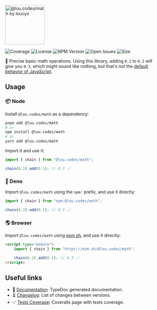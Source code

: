 <img id="logo" alt="@lou.codes/math by loucyx" src="https://lou.codes/logos/lou_codes_math.svg" height="128" />

![Coverage][coverage-badge] ![License][license-badge]
![NPM Version][npm-version-badge] ![Open Issues][open-issues-badge]
![Size][size-badge]

🧮 Precise basic math operations. Using this library, adding `0.1` to `0.2` will
give you `0.3`, which might sound like nothing, but that's not the [default
behavior of JavaScript][floating-point].

## Usage

### 📦 Node

Install `@lou.codes/math` as a dependency:

```bash
pnpm add @lou.codes/math
# or
npm install @lou.codes/math
# or
yarn add @lou.codes/math
```

Import it and use it:

```typescript
import { chain } from "@lou.codes/math";

chain(0.2).add(0.1); // 0.3 🪄
```

### 🦕 Deno

Import `@lou.codes/math` using the `npm:` prefix, and use it directly:

```typescript
import { chain } from "npm:@lou.codes/math";

chain(0.2).add(0.1); // 0.3 🪄
```

### 🌎 Browser

Import `@lou.codes/math` using [esm.sh][esm.sh], and use it directly:

```html
<script type="module">
	import { chain } from "https://esm.sh/@lou.codes/math";

	chain(0.2).add(0.1); // 0.3 🪄
</script>
```

## Useful links

-   📝 [Documentation][documentation]: TypeDoc generated documentation.
-   ⏳ [Changelog][changelog]: List of changes between versions.
-   ✅ [Tests Coverage][coverage]: Coveralls page with tests coverage.

<!-- Reference -->

[changelog]:
	https://github.com/loucyx/lou.codes/blob/main/packages/@loucyx/@lou.codes/math/CHANGELOG.md
[coverage-badge]:
	https://img.shields.io/coveralls/github/loucyx/lou.codes.svg?label=Test+Coverage&labelColor=666&color=0a8
[coverage]: https://coveralls.io/github/loucyx/lou.codes
[documentation]: https://lou.codes/libraries/lou_codes_math/
[esm.sh]: https://esm.sh
[license-badge]:
	https://img.shields.io/npm/l/@lou.codes/math.svg?label=License&labelColor=666&color=0a8
[npm-version-badge]:
	https://img.shields.io/npm/v/@lou.codes/math.svg?label=NPM+Version&labelColor=666&color=0a8
[open-issues-badge]:
	https://img.shields.io/github/issues/loucyx/lou.codes.svg?label=Issues&labelColor=666&color=0a8
[size-badge]:
	https://img.shields.io/badge/dynamic/json?label=Bundle+Size&labelColor=666&color=0a8&suffix=KiB&query=%24.size&url=https%3A%2F%2Fraw.githubusercontent.com%2Floucyx%2Flou.codes%2Fmain%2Fpackages%2F@lou.codes/math%2Fpackage.json
[lou.codes]: https://lou.codes
[floating-point]: https://0.30000000000000004.com/
